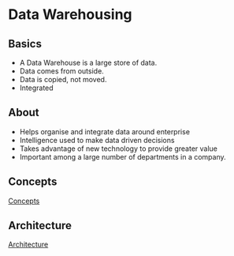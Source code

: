 # Data Warehousing

## Basics
* A Data Warehouse is a large store of data.
* Data comes from outside.
* Data is copied, not moved.
* Integrated
## About
* Helps organise and integrate data around enterprise
* Intelligence used to make data driven decisions
* Takes advantage of new technology to provide greater value
* Important among a large number of departments in a company. 

## Concepts 
[Concepts](./Concepts.md)
## Architecture
[Architecture](./Architecture)







